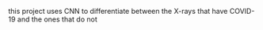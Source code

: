 this project uses CNN to differentiate between the X-rays that have COVID-19 and the ones that do not
